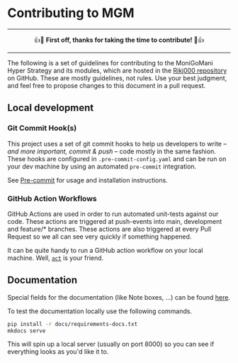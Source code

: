 # Contributing to MGM

---

<p align="center">👍🎉  <strong> First off, thanks for taking the time to contribute! </strong>  🎉👍</p>

---

The following is a set of guidelines for contributing to the MoniGoMani Hyper Strategy and its modules, which are hosted in the [Rikj000 repository](https://github.com/Rikj000/MoniGoMani) on GitHub. These are mostly guidelines, not rules. Use your best judgment, and feel free to propose changes to this document in a pull request.

## Local development

### Git Commit Hook(s)

This project uses a set of git commit hooks to help us developers to write – *and more important, commit & push* – code mostly in the same fashion. These hooks are configured in `.pre-commit-config.yaml` and can be run on your dev machine by using an automated `pre-commit` integration.

See [Pre-commit](https://pre-commit.com) for usage and installation instructions.

### GitHub Action Workflows

GitHub Actions are used in order to run automated unit-tests against our code. These actions are triggered at push-events into main, development and feature/* branches. These actions are also triggered at every Pull Request so we all can see very quickly if something happened.

It can be quite handy to run a GitHub action workflow on your local machine. Well, [`act`](https://github.com/nektos/act) is your friend.

## Documentation

Special fields for the documentation (like Note boxes, ...) can be found [here](https://squidfunk.github.io/mkdocs-material/extensions/admonition/).

To test the documentation locally use the following commands.

``` bash
pip install -r docs/requirements-docs.txt
mkdocs serve
```

This will spin up a local server (usually on port 8000) so you can see if everything looks as you'd like it to.
